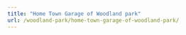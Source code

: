 ```yaml
---
title: "Home Town Garage of Woodland park"
url: /woodland-park/home-town-garage-of-woodland-park/
---
```

